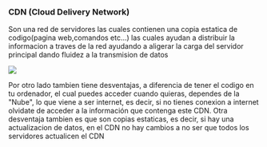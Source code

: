 
<h3>CDN (Cloud Delivery Network)</h3>
<p>Son una red de servidores las cuales contienen una copia estatica de codigo(pagina web,comandos etc...) las cuales ayudan a distribuir la informacion a traves de la red ayudando a aligerar la carga del servidor principal dando fluidez a la transmision de datos </p>

<img src="https://i.pinimg.com/736x/6f/a4/a3/6fa4a3196434354b87ea03d96791c0a5--meme-one-piece.jpg" style="max-width: 50%;">


<p>
Por otro lado tambien tiene desventajas, a diferencia de tener el codigo en tu ordenador, el cual puedes acceder cuando quieras, dependes de la "Nube", lo que viene a ser internet, es decir, si no tienes conexion a internet olvidate de acceder a la información que contenga este CDN.
Otra desventaja tambien es que son copias estaticas, es decir, si hay una actualizacion de datos, en el CDN no hay cambios a no ser que todos los servidores actualicen el CDN
</p>